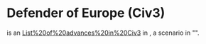 # Defender of Europe (Civ3)

 is an [List%20of%20advances%20in%20Civ3](advance) in , a scenario in "".